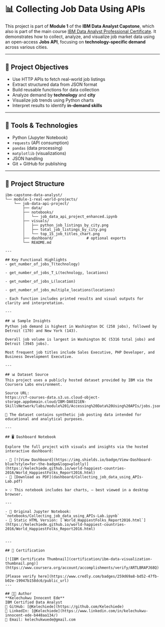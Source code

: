 # 📊 Collecting Job Data Using APIs

This project is part of **Module 1** of the **IBM Data Analyst Capstone**, which also is part of the main course [IBM Data Analyst Professional Certificate](https://www.coursera.org/professional-certificates/ibm-data-analyst). 
It demonstrates how to collect, analyze, and visualize job market data using an open-access **Jobs API**, focusing on **technology-specific demand** across various cities.

---

## 🎯 Project Objectives

- Use HTTP APIs to fetch real-world job listings
- Extract structured data from JSON format
- Build reusable functions for data collection
- Analyze demand by **technology** and **city**
- Visualize job trends using Python charts
- Interpret results to identify **in-demand skills**

---

## 🧪 Tools & Technologies

- Python (Jupyter Notebook)
- `requests` (API consumption)
- `pandas` (data processing)
- `matplotlib` (visualizations)
- JSON handling
- Git + GitHub for publishing

---

## 📂 Project Structure

```plaintext
ibm-capstone-data-analyst/
└── module-1-real-world-projects/
    └── job-data-api-project/
        ├── data/
        ├── notebooks/
        │   └── job_data_api_project_enhanced.ipynb
        ├── visuals/
        │   ├── python_job_listings_by_city.png
        │   ├── total_job_listings_by_city.png
        │   └── top_15_job_titles_chart.png
        ├── dashboard/               # optional exports
        └── README.md

---

## Key Functional Highlights
- get_number_of_jobs_T(technology)

- get_number_of_jobs_T_L(technology, locations)

- get_number_of_jobs_L(location)

- get_number_of_jobs_multiple_locations(locations)

- Each function includes printed results and visual outputs for clarity and interpretation.

---

## 📊 Sample Insights
Python job demand is highest in Washington DC (258 jobs), followed by Detroit (170) and New York (143).

Overall job volume is largest in Washington DC (5316 total jobs) and Detroit (3945 jobs).

Most frequent job titles include Sales Executive, PHP Developer, and Business Development Executive.

---

## 📊 Dataset Source
This project uses a publicly hosted dataset provided by IBM via the Coursera Labs environment.

Source URL:
https://cf-courses-data.s3.us.cloud-object-storage.appdomain.cloud/IBM-DA0321EN-SkillsNetwork/labs/module%201/Accessing%20Data%20Using%20APIs/jobs.json

📌 The dataset contains synthetic job posting data intended for educational and analytical purposes.

---

## 🖥️ Dashboard Notebook

Explore the full project with visuals and insights via the hosted interactive dashboard:

- 🔗 [![View Dashboard](https://img.shields.io/badge/View-Dashboard-blue?style=for-the-badge&logo=plotly)](https://kelechiede.github.io/world-happiest-countries-2016/World_HappiestFolks_Report2016.html)
- 📄 [Download as PDF](dashboard/Collecting_job_data_using_APIs-Lab.pdf)

> 💡 This notebook includes bar charts, — best viewed in a desktop browser.

---

- 📁 Original Jupyter Notebook: `notebooks/Collecting_job_data_using_APIs-Lab.ipynb`
- 📄 Static HTML Version: [`World_HappiestFolks_Report2016.html`](https://kelechiede.github.io/world-happiest-countries-2016/World_HappiestFolks_Report2016.html)


---

## 📜 Certification

[![IBM Certificate Thumbnail](certification/ibm-data-visualization-thumbnail.png)](https://www.coursera.org/account/accomplishments/verify/ARTLBRAPJ68Q)

[Please verify here](https://www.credly.com/badges/259d69a8-bd52-47fb-b02e-19947b158dc6/public_url)
---

## 🧑‍💼 Author
**Kelechukwu Innocent Ede**
IBM Certified Data Analyst
🔗 GitHub: [@Kelechiede](https://github.com/Kelechiede) 
🔗 LinkedIn: [@Kelechiede](https://www.linkedin.com/in/kelechukwu-innocent-ede-b448aa134/) 
📧 Email: kelechukwuede@gmail.com
